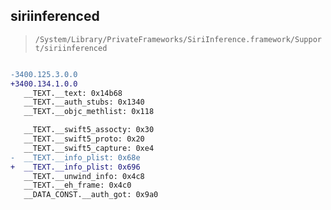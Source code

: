## siriinferenced

> `/System/Library/PrivateFrameworks/SiriInference.framework/Support/siriinferenced`

```diff

-3400.125.3.0.0
+3400.134.1.0.0
   __TEXT.__text: 0x14b68
   __TEXT.__auth_stubs: 0x1340
   __TEXT.__objc_methlist: 0x118

   __TEXT.__swift5_assocty: 0x30
   __TEXT.__swift5_proto: 0x20
   __TEXT.__swift5_capture: 0xe4
-  __TEXT.__info_plist: 0x68e
+  __TEXT.__info_plist: 0x696
   __TEXT.__unwind_info: 0x4c8
   __TEXT.__eh_frame: 0x4c0
   __DATA_CONST.__auth_got: 0x9a0

```
